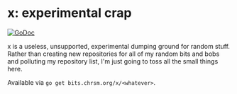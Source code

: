 x: experimental crap
======

[![GoDoc](https://godoc.org/bits.chrsm.org/x?status.svg)](https://godoc.org/bits.chrsm.org/x)

x is a useless, unsupported, experimental dumping ground for random stuff.
Rather than creating new repositories for all of my random bits and bobs
and polluting my repository list, I'm just going to toss all the small
things here.

Available via `go get bits.chrsm.org/x/<whatever>`.
